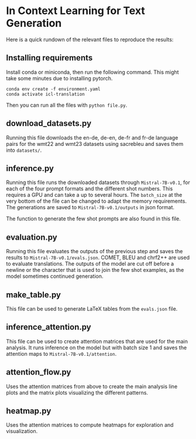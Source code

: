 # In Context Learning for Text Generation

Here is a quick rundown of the relevant files to reproduce the results:

## Installing requirements
Install conda or miniconda, then run the following command. This might take some minutes due to installing pytorch.
```
conda env create -f environment.yaml
conda activate icl-translation
```
Then you can run all the files with `python file.py`.

## download_datasets.py
Running this file downloads the en-de, de-en, de-fr and fr-de language pairs for the wmt22 and wmt23 datasets using sacrebleu and saves them into `datasets/`.

## inference.py
Running this file runs the downloaded datasets through `Mistral-7B-v0.1`, for each of the four prompt formats and the different shot numbers.
This requires a GPU and can take a up to several hours.
The `batch_size` at the very bottom of the file can be changed to adapt the memory requirements. 
The generations are saved to `Mistral-7B-v0.1/outputs` in json format.

The function to generate the few shot prompts are also found in this file.

## evaluation.py
Running this file evaluates the outputs of the previous step and saves the results to `Mistral-7B-v0.1/evals.json`.
COMET, BLEU and chrf2++ are used to evaluate translations.
The outputs of the model are cut off before a newline or the character that is used to join the few shot examples, as the model sometimes continued generation.

## make_table.py
This file can be used to generate LaTeX tables from the `evals.json` file.

## inference_attention.py 
This file can be used to create attention matrices that are used for the main analysis.
It runs inference on the model but with batch size 1 and saves the attention maps to `Mistral-7B-v0.1/attention`.

## attention_flow.py
Uses the attention matrices from above to create the main analysis line plots and the matrix plots visualizing the different patterns.

## heatmap.py
Uses the attention matrices to compute heatmaps for exploration and visualization.

